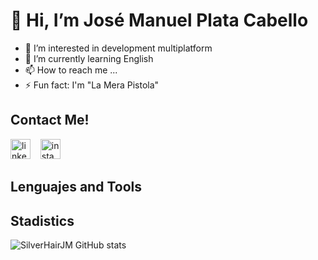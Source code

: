 # 👋 Hi, I’m José Manuel Plata Cabello
- 👀 I’m interested in development multiplatform
- 🌱 I’m currently learning English
- 📫 How to reach me ...
- ⚡ Fun fact: I'm "La Mera Pistola"

## Contact Me!
[<img src='https://raw.githubusercontent.com/proyectox123/proyectox123/master/images/icons/linkedin.png' alt='linkedin' height='32'>](www.linkedin.com/in/jose-manuel-plata-cabello-1781b0338)
&nbsp;&nbsp;
[<img src='https://raw.githubusercontent.com/proyectox123/proyectox123/master/images/icons/instagram.png' alt='instagram' height='32'>](https://www.instagram.com/platacabello/)
## Lenguajes and Tools

## Stadistics
![SilverHairJM GitHub stats](https://github-readme-stats.vercel.app/api?username=anuraghazra&show_icons=true&theme=transparent)
<!---
SilverHairJM/SilverHairJM is a ✨ special ✨ repository because its `README.md` (this file) appears on your GitHub profile.
You can click the Preview link to take a look at your changes.
--->
